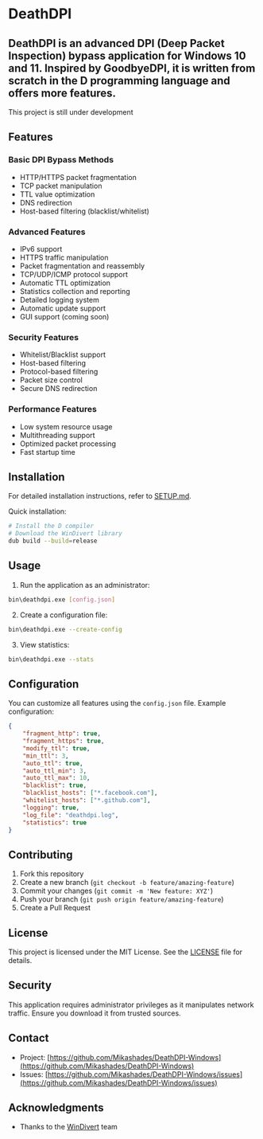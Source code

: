 # DeathDPI

DeathDPI is an advanced DPI (Deep Packet Inspection) bypass application for Windows 10 and 11. Inspired by GoodbyeDPI, it is written from scratch in the D programming language and offers more features.
---
This project is still under development

## Features

### Basic DPI Bypass Methods
- HTTP/HTTPS packet fragmentation
- TCP packet manipulation
- TTL value optimization
- DNS redirection
- Host-based filtering (blacklist/whitelist)

### Advanced Features
- IPv6 support
- HTTPS traffic manipulation
- Packet fragmentation and reassembly
- TCP/UDP/ICMP protocol support
- Automatic TTL optimization
- Statistics collection and reporting
- Detailed logging system
- Automatic update support
- GUI support (coming soon)

### Security Features
- Whitelist/Blacklist support
- Host-based filtering
- Protocol-based filtering
- Packet size control
- Secure DNS redirection

### Performance Features
- Low system resource usage
- Multithreading support
- Optimized packet processing
- Fast startup time

## Installation

For detailed installation instructions, refer to [SETUP.md](SETUP.md).

Quick installation:
```bash
# Install the D compiler
# Download the WinDivert library
dub build --build=release
```

## Usage

1. Run the application as an administrator:
```bash
bin\deathdpi.exe [config.json]
```

2. Create a configuration file:
```bash
bin\deathdpi.exe --create-config
```

3. View statistics:
```bash
bin\deathdpi.exe --stats
```

## Configuration

You can customize all features using the `config.json` file. Example configuration:

```json
{
    "fragment_http": true,
    "fragment_https": true,
    "modify_ttl": true,
    "min_ttl": 3,
    "auto_ttl": true,
    "auto_ttl_min": 3,
    "auto_ttl_max": 10,
    "blacklist": true,
    "blacklist_hosts": ["*.facebook.com"],
    "whitelist_hosts": ["*.github.com"],
    "logging": true,
    "log_file": "deathdpi.log",
    "statistics": true
}
```

## Contributing

1. Fork this repository
2. Create a new branch (`git checkout -b feature/amazing-feature`)
3. Commit your changes (`git commit -m 'New feature: XYZ'`)
4. Push your branch (`git push origin feature/amazing-feature`)
5. Create a Pull Request

## License

This project is licensed under the MIT License. See the [LICENSE](LICENSE) file for details.

## Security

This application requires administrator privileges as it manipulates network traffic. Ensure you download it from trusted sources.

## Contact

- Project: [https://github.com/Mikashades/DeathDPI-Windows](https://github.com/Mikashades/DeathDPI-Windows)
- Issues: [https://github.com/Mikashades/DeathDPI-Windows/issues](https://github.com/Mikashades/DeathDPI-Windows/issues)

## Acknowledgments

- Thanks to the [WinDivert](https://www.reqrypt.org/windivert.html) team
